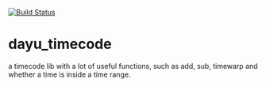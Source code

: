 [![Build Status](https://travis-ci.org/phenom-films/dayu_timecode.svg?branch=master)](https://travis-ci.org/phenom-films/dayu_timecode)
# dayu_timecode
a timecode lib with a lot of useful functions, such as add, sub, timewarp and whether a time is inside a time range.
